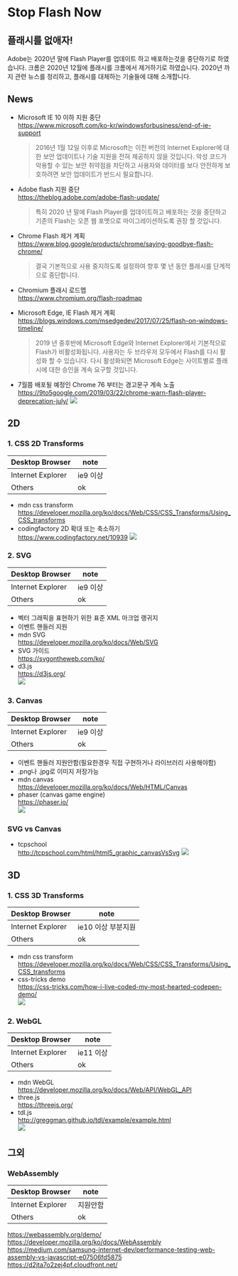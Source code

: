 # Stop Flash Now
## 플래시를 없애자!

Adobe는 2020년 말에 Flash Player를 업데이트 하고 배포하는것을 중단하기로 하였습니다. 크롬은 2020년 12월에 플래시를 크롬에서 제거하기로 하였습니다. 2020년 까지 관련 뉴스를 정리하고, 플래시를 대체하는 기술들에 대해 소개합니다.

## News
* Microsoft IE 10 이하 지원 중단   
https://www.microsoft.com/ko-kr/windowsforbusiness/end-of-ie-support
   >  2016년 1월 12일 이후로 Microsoft는 이전 버전의 Internet Explorer에 대한 보안 업데이트나 기술 지원을 전혀 제공하지 않을 것입니다. 악성 코드가 악용할 수 있는 보안 취약점을 차단하고 사용자와 데이터를 보다 안전하게 보호하려면 보안 업데이트가 반드시 필요합니다.

* Adobe flash 지원 중단   
https://theblog.adobe.com/adobe-flash-update/
   > 특히 2020 년 말에 Flash Player를 업데이트하고 배포하는 것을 중단하고 기존의 Flash는 오픈 웹 포멧으로 마이그레이션하도록 권장 할 것입니다.

* Chrome Flash 제거 계획   
https://www.blog.google/products/chrome/saying-goodbye-flash-chrome/
   >  결국 기본적으로 사용 중지하도록 설정하여 향후 몇 년 동안 플래시를 단계적으로 중단합니다.

* Chromium 플래시 로드멥   
https://www.chromium.org/flash-roadmap

* Microsoft Edge, IE Flash 제거 계획   
https://blogs.windows.com/msedgedev/2017/07/25/flash-on-windows-timeline/
   > 2019 년 중후반에 Microsoft Edge와 Internet Explorer에서 기본적으로 Flash가 비활성화됩니다. 사용자는 두 브라우저 모두에서 Flash를 다시 활성화 할 수 있습니다. 다시 활성화되면 Microsoft Edge는 사이트별로 플래시에 대한 승인을 계속 요구할 것입니다.

* 7월쯤 배포될 예정인 Chrome 76 부터는 경고문구 계속 노출   
https://9to5google.com/2019/03/22/chrome-warn-flash-player-deprecation-july/
<img src="https://github.com/3794/stop-flash-now/blob/master/assets/chrome-flash-deprecation-warning.png"></img>




## 2D

### 1. CSS 2D Transforms
|Desktop Browser  |note   |
|-----------------|-------|
|Internet Explorer|ie9 이상|
|Others           |ok   |

* mdn css transform   
https://developer.mozilla.org/ko/docs/Web/CSS/CSS_Transforms/Using_CSS_transforms
* codingfactory 2D 확대 또는 축소하기   
https://www.codingfactory.net/10939
<img src="https://github.com/3794/stop-flash-now/blob/master/assets/css-animation-transform-scale-01.gif"></img>


### 2. SVG
|Desktop Browser  |note   |
|-----------------|-------|
|Internet Explorer|ie9 이상|
|Others           |ok   |

* 벡터 그래픽을 표현하기 위한 표준 XML 마크업 랭귀지
* 이벤트 핸들러 지원
* mdn SVG     
https://developer.mozilla.org/ko/docs/Web/SVG
* SVG 가이드   
https://svgontheweb.com/ko/
* d3.js   
https://d3js.org/   
<img src="https://github.com/3794/stop-flash-now/blob/master/assets/d3.gif"></img>


### 3. Canvas
|Desktop Browser  |note   |
|-----------------|-------|
|Internet Explorer|ie9 이상|
|Others           |ok   |

* 이벤트 핸들러 지원안함(필요한경우 직접 구현하거나 라이브러리 사용해야함)
* .png나 .jpg로 이미지 저장가능
* mdn canvas      
https://developer.mozilla.org/ko/docs/Web/HTML/Canvas
* phaser (canvas game engine)   
https://phaser.io/   
<img src="https://github.com/3794/stop-flash-now/blob/master/assets/phaser.gif"></img>

### SVG vs Canvas
* tcpschool   
http://tcpschool.com/html/html5_graphic_canvasVsSvg
<img src="https://github.com/3794/stop-flash-now/blob/master/assets/canvas_svg.png"></img>


## 3D

### 1. CSS 3D Transforms
|Desktop Browser  |note   |
|-----------------|-------|
|Internet Explorer|ie10 이상 부분지원|
|Others           |ok   |
* mdn css transform   
https://developer.mozilla.org/ko/docs/Web/CSS/CSS_Transforms/Using_CSS_transforms
* css-tricks demo   
https://css-tricks.com/how-i-live-coded-my-most-hearted-codepen-demo/   
<img src="https://github.com/3794/stop-flash-now/blob/master/assets/tudor-1.gif"></img>   




### 2. WebGL
|Desktop Browser  |note   |
|-----------------|-------|
|Internet Explorer|ie11 이상|
|Others           |ok   |
* mdn WebGL   
https://developer.mozilla.org/ko/docs/Web/API/WebGL_API
* three.js   
https://threejs.org/
* tdl.js   
http://greggman.github.io/tdl/example/example.html   
<img src="https://github.com/3794/stop-flash-now/blob/master/assets/tdl.gif"></img>


## 그외
### WebAssembly
|Desktop Browser  |note   |
|-----------------|-------|
|Internet Explorer|지원안함 |
|Others           |ok    |

https://webassembly.org/demo/   
https://developer.mozilla.org/ko/docs/WebAssembly   
https://medium.com/samsung-internet-dev/performance-testing-web-assembly-vs-javascript-e07506fd5875   
https://d2jta7o2zej4pf.cloudfront.net/   
